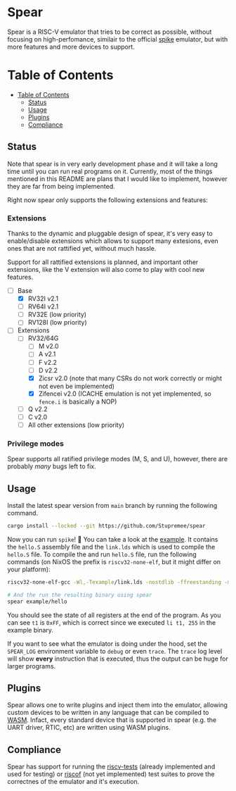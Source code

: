 # Spear

Spear is a RISC-V emulator that tries to be correct as possible, without focusing on
high-perfomance, similair to the official [spike] emulator, but with more features
and more devices to support.

# Table of Contents

- [Table of Contents](#table-of-contents)
    * [Status](#status)
    * [Usage](#usage)
    * [Plugins](#plugins)
    * [Compliance](#compliance)

## Status

Note that spear is in very early development phase and it will take a long time until you
can run real programs on it. Currently, most of the things mentioned in this README are plans
that I would like to implement, however they are far from being implemented.

Right now spear only supports the following extensions and features:

### Extensions

Thanks to the dynamic and pluggable design of spear, it's very easy to enable/disable
extensions which allows to support many extesions, even ones that are not rattified yet, without
much hassle.

Support for all rattified extensions is planned, and important other extensions, like the V
extension will also come to play with cool new features.

- [ ] Base
  - [x] RV32I v2.1
  - [ ] RV64I v2.1
  - [ ] RV32E (low priority)
  - [ ] RV128I (low priority)
- [ ] Extensions
  - [ ] RV32/64G
    - [ ] M v2.0
    - [ ] A v2.1
    - [ ] F v2.2
    - [ ] D v2.2
    - [x] Zicsr v2.0 (note that many CSRs do not work correctly or might not even be implemented)
    - [x] Zifencei v2.0 (ICACHE emulation is not yet implemented, so `fence.i` is basically a NOP)
  - [ ] Q v2.2
  - [ ] C v2.0
  - [ ] All other extensions (low priority)

### Privilege modes

Spear supports all ratified privilege modes (M, S, and U), however, there are probably *many* bugs
left to fix.

## Usage

Install the latest spear version from `main` branch by running the following command.
```sh
cargo install --locked --git https://github.com/Stupremee/spear
```

Now you can run `spike`! :tada:
You can take a look at the [example](https://github.com/Stupremee/spear/tree/main/example).
It contains the `hello.S` assembly file and the `link.lds` which is used to compile the `hello.S`
file. To compile the and run `hello.S` file, run the following commands (on NixOS the prefix is `riscv32-none-elf`,
but it might differ on your platform):

```sh
riscv32-none-elf-gcc -Wl,-Texample/link.lds -nostdlib -ffreestanding -mabi=ilp32 -march=rv32i example/hello.S -o example/hello

# And the run the resulting binary using spear
spear example/hello
```

You should see the state of all registers at the end of the program. As you can see `t1` is `0xFF`,
which is correct since we executed `li t1, 255` in the example binary.

If you want to see what the emulator is doing under the hood, set the `SPEAR_LOG` environment
variable to `debug` or even `trace`. The `trace` log level will show **every** instruction
that is executed, thus the output can be huge for larger programs.

## Plugins

Spear allows one to write plugins and inject them into the emulator, allowing custom devices to be
written in any language that can be compiled to [WASM]. Infact, every standard device that is
supported in spear (e.g. the UART driver, RTIC, etc) are written using WASM plugins.

## Compliance

Spear has support for running the [riscv-tests] (already implemented and used for testing)
or [riscof] (not yet implemented) test suites to prove the correctnes of the emulator and it's execution.


[spike]: https://github.com/riscv/riscv-isa-sim
[WASM]: https://webassembly.org/
[riscv-tests]: https://github.com/riscv/riscv-tests
[riscof]: https://gitlab.com/incoresemi/riscof/

